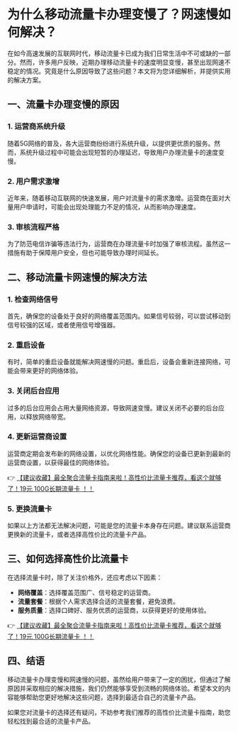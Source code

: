 # 为什么移动流量卡办理变慢了？网速慢如何解决？

在如今高速发展的互联网时代，移动流量卡已成为我们日常生活中不可或缺的一部分。然而，许多用户反映，近期办理移动流量卡的速度明显变慢，甚至出现网速不稳定的情况。究竟是什么原因导致了这些问题？本文将为您详细解析，并提供实用的解决方案。

## 一、流量卡办理变慢的原因

### 1. 运营商系统升级
随着5G网络的普及，各大运营商纷纷进行系统升级，以提供更优质的服务。然而，系统升级过程中可能会出现短暂的办理延迟，导致用户办理流量卡的速度变慢。

### 2. 用户需求激增
近年来，随着移动互联网的快速发展，用户对流量卡的需求激增。运营商在面对大量用户申请时，可能会出现处理能力不足的情况，从而影响办理速度。

### 3. 审核流程严格
为了防范电信诈骗等违法行为，运营商在办理流量卡时加强了审核流程。虽然这一措施有助于保障用户安全，但也可能导致办理时间延长。

## 二、移动流量卡网速慢的解决方法

### 1. 检查网络信号
首先，确保您的设备处于良好的网络覆盖范围内。如果信号较弱，可以尝试移动到信号较强的区域，或者使用信号增强器。

### 2. 重启设备
有时，简单的重启设备就能解决网速慢的问题。重启后，设备会重新连接网络，可能会带来更好的网络体验。

### 3. 关闭后台应用
过多的后台应用会占用大量网络资源，导致网速变慢。建议关闭不必要的后台应用，以释放网络带宽。

### 4. 更新运营商设置
运营商定期会发布新的网络设置，以优化网络性能。确保您的设备已更新到最新的运营商设置，以获得最佳的网络体验。

👉 [【建议收藏】最全聚合流量卡指南来啦！高性价比流量卡推荐，看这个就够了！19元 100G长期流量卡 ！！](https://bit.ly/Liuliangka)

### 5. 更换流量卡
如果以上方法都无法解决问题，可能是您的流量卡本身存在问题。建议联系运营商更换新的流量卡，或者选择高性价比的流量卡产品。

## 三、如何选择高性价比流量卡

在选择流量卡时，除了关注价格外，还应考虑以下因素：

- **网络覆盖**：选择覆盖范围广、信号稳定的运营商。
- **流量套餐**：根据个人需求选择合适的流量套餐，避免浪费。
- **服务质量**：选择口碑好、服务优质的运营商，以获得更好的使用体验。

👉 [【建议收藏】最全聚合流量卡指南来啦！高性价比流量卡推荐，看这个就够了！19元 100G长期流量卡 ！！](https://bit.ly/Liuliangka)

## 四、结语

移动流量卡办理变慢和网速慢的问题，虽然给用户带来了一定的困扰，但通过了解原因并采取相应的解决措施，我们仍然能够享受到流畅的网络体验。希望本文的内容能够帮助您更好地解决这些问题，选择到最适合自己的流量卡产品。

如果您对流量卡的选择还有疑问，不妨参考我们推荐的高性价比流量卡指南，助您轻松找到最合适的流量卡产品。